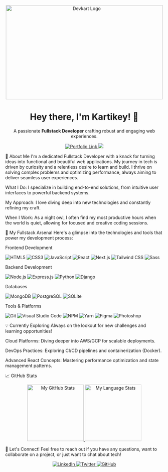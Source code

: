 <div align="center">
<img src="./devkart.png" alt="Devkart Logo" width="500" height="300">
<h1 align="center">Hey there, I'm Kartikey! 👋</h1>
<p align="center">
A passionate <strong>Fullstack Developer</strong> crafting robust and engaging web experiences.
</p>
<p align="center">
<a href="https://www.devkart.me" target="_blank">
<img src="https://www.google.com/search?q=https://img.shields.io/badge/My_Portfolio-devkart.me-FF7700%3Fstyle%3Dfor-the-badge%26logo%3Dwordpress%26logoColor%3Dwhite" alt="Portfolio Link">
</a>
<img src="https://www.google.com/search?q=https://img.shields.io/badge/-devkart.official%40gmail.com-556DB3%3Fstyle%3Dfor-the-badge%26logo%3Dgmail%26logoColor%3DEA4335"/>
</p>
</div>

🌟 About Me
I'm a dedicated Fullstack Developer with a knack for turning ideas into functional and beautiful web applications. My journey in tech is driven by curiosity and a relentless desire to learn and build. I thrive on solving complex problems and optimizing performance, always aiming to deliver seamless user experiences.

What I Do: I specialize in building end-to-end solutions, from intuitive user interfaces to powerful backend systems.

My Approach: I love diving deep into new technologies and constantly refining my craft.

When I Work: As a night owl, I often find my most productive hours when the world is quiet, allowing for focused and creative coding sessions.

🚀 My Fullstack Arsenal
Here's a glimpse into the technologies and tools that power my development process:

Frontend Development
<p>
<img src="https://www.google.com/search?q=https://img.shields.io/badge/-HTML5-E34F26%3Fstyle%3Dfor-the-badge%26logo%3Dhtml5%26logoColor%3Dwhite" alt="HTML5">
<img src="https://www.google.com/search?q=https://img.shields.io/badge/-CSS3-1572B6%3Fstyle%3Dfor-the-badge%26logo%3Dcss3%26logoColor%3Dwhite" alt="CSS3">
<img src="https://www.google.com/search?q=https://img.shields.io/badge/-JavaScript-F7DF1E%3Fstyle%3Dfor-the-badge%26logo%3Djavascript%26logoColor%3Dblack" alt="JavaScript">
<img src="https://www.google.com/search?q=https://img.shields.io/badge/-React-61DAFB%3Fstyle%3Dfor-the-badge%26logo%3Dreact%26logoColor%3Dwhite" alt="React">
<img src="https://www.google.com/search?q=https://img.shields.io/badge/-Next.js-000000%3Fstyle%3Dfor-the-badge%26logo%3Dnext.js%26logoColor%3Dwhite" alt="Next.js">
<img src="https://www.google.com/search?q=https://img.shields.io/badge/-Tailwind_CSS-06B6D4%3Fstyle%3Dfor-the-badge%26logo%3Dtailwind-css%26logoColor%3Dwhite" alt="Tailwind CSS">
<img src="https://www.google.com/search?q=https://img.shields.io/badge/-Sass-CC6699%3Fstyle%3Dfor-the-badge%26logo%3Dsass%26logoColor%3Dwhite" alt="Sass">
</p>

Backend Development
<p>
<img src="https://www.google.com/search?q=https://img.shields.io/badge/-Node.js-339933%3Fstyle%3Dfor-the-badge%26logo%3Dnode.js%26logoColor%3Dwhite" alt="Node.js">
<img src="https://www.google.com/search?q=https://img.shields.io/badge/-Express.js-000000%3Fstyle%3Dfor-the-badge%26logo%3Dexpress%26logoColor%3Dwhite" alt="Express.js">
<img src="https://www.google.com/search?q=https://img.shields.io/badge/-Python-3776AB%3Fstyle%3Dfor-the-badge%26logo%3Dpython%26logoColor%3Dwhite" alt="Python">
<img src="https://www.google.com/search?q=https://img.shields.io/badge/-Django-092E20%3Fstyle%3Dfor-the-badge%26logo%3Ddjango%26logoColor%3Dwhite" alt="Django">
</p>

Databases
<p>
<img src="https://www.google.com/search?q=https://img.shields.io/badge/-MongoDB-47A248%3Fstyle%3Dfor-the-badge%26logo%3Dmongodb%26logoColor%3Dwhite" alt="MongoDB">
<img src="https://www.google.com/search?q=https://img.shields.io/badge/-PostgreSQL-316192%3Fstyle%3Dfor-the-badge%26logo%3Dpostgresql%26logoColor%3Dwhite" alt="PostgreSQL">
<img src="https://www.google.com/search?q=https://img.shields.io/badge/-SQLite-003B57%3Fstyle%3Dfor-the-badge%26logo%3Dsqlite%26logoColor%3Dwhite" alt="SQLite">
</p>

Tools & Platforms
<p>
<img src="https://www.google.com/search?q=https://img.shields.io/badge/-Git-F05032%3Fstyle%3Dfor-the-badge%26logo%3Dgit%26logoColor%3Dwhite" alt="Git">
<img src="https://www.google.com/search?q=https://img.shields.io/badge/-VS_Code-007ACC%3Fstyle%3Dfor-the-badge%26logo%3Dvisual-studio-code%26logoColor%3Dwhite" alt="Visual Studio Code">
<img src="https://www.google.com/search?q=https://img.shields.io/badge/-NPM-CB3837%3Fstyle%3Dfor-the-badge%26logo%3Dnpm%26logoColor%3Dwhite" alt="NPM">
<img src="https://www.google.com/search?q=https://img.shields.io/badge/-Yarn-2C8EBB%3Fstyle%3Dfor-the-badge%26logo%3Dyarn%26logoColor%3Dwhite" alt="Yarn">
<img src="https://www.google.com/search?q=https://img.shields.io/badge/-Figma-F24E1E%3Fstyle%3Dfor-the-badge%26logo%3Dfigma%26logoColor%3Dwhite" alt="Figma">
<img src="https://www.google.com/search?q=https://img.shields.io/badge/-Photoshop-31A8FF%3Fstyle%3Dfor-the-badge%26logo%3Dadobe-photoshop%26logoColor%3Dwhite" alt="Photoshop">
</p>

💡 Currently Exploring
Always on the lookout for new challenges and learning opportunities!

Cloud Platforms: Diving deeper into AWS/GCP for scalable deployments.

DevOps Practices: Exploring CI/CD pipelines and containerization (Docker).

Advanced React Concepts: Mastering performance optimization and state management patterns.

📈 GitHub Stats
<div align="center">
<a href="https://github.com/dev-kart">
<img src="https://www.google.com/search?q=https://github-readme-stats-steel-omega.vercel.app/api%3Fusername%3Ddev-kart%26show_icons%3Dtrue%26include_all_commits%3Dtrue%26icon_color%3D2d77dc%26title_color%3D2d77dc%26text_color%3Dffffff%26bg_color%3D0d1117%26hide_border%3Dtrue%26number_format%3Dlong%26rank_icon%3Dpercentile%26show%3Dreviews,discussions_started,discussions_answered,prs_merged,prs_merged_percentage" alt="My GitHub Stats" height="180"/>
</a>
<a href="https://github.com/dev-kart">
<img src="https://www.google.com/search?q=https://github-readme-stats-steel-omega.vercel.app/api/top-langs/%3Fusername%3Ddev-kart%26layout%3Dcompact%26icon_color%3D2d77dc%26title_color%3D2d77dc%26text_color%3Dffffff%26bg_color%3D0d1117%26hide_border%3Dtrue%26langs_count%3D10" alt="My Language Stats" height="180"/>
</a>
</div>

🤝 Let's Connect!
Feel free to reach out if you have any questions, want to collaborate on a project, or just want to chat about tech!

<p align="center">
<a href="https://www.linkedin.com/in/devkart/" target="_blank">
<img src="https://www.google.com/search?q=https://img.shields.io/badge/-LinkedIn-0A66C2%3Fstyle%3Dfor-the-badge%26logo%3Dlinkedin%26logoColor%3Dwhite" alt="LinkedIn">
</a>
<a href="https://www.google.com/search?q=https://x.com/dev_kart" target="_blank">
<img src="https://www.google.com/search?q=https://img.shields.io/badge/-Twitter-1DA1F2%3Fstyle%3Dfor-the-badge%26logo%3Dtwitter%26logoColor%3Dwhite" alt="Twitter">
</a>
<a href="https://github.com/dev-kart" target="_blank">
<img src="https://www.google.com/search?q=https://img.shields.io/badge/-GitHub-181717%3Fstyle%3Dfor-the-badge%26logo%3Dgithub%26logoColor%3Dwhite" alt="GitHub">
</a>
</p>
